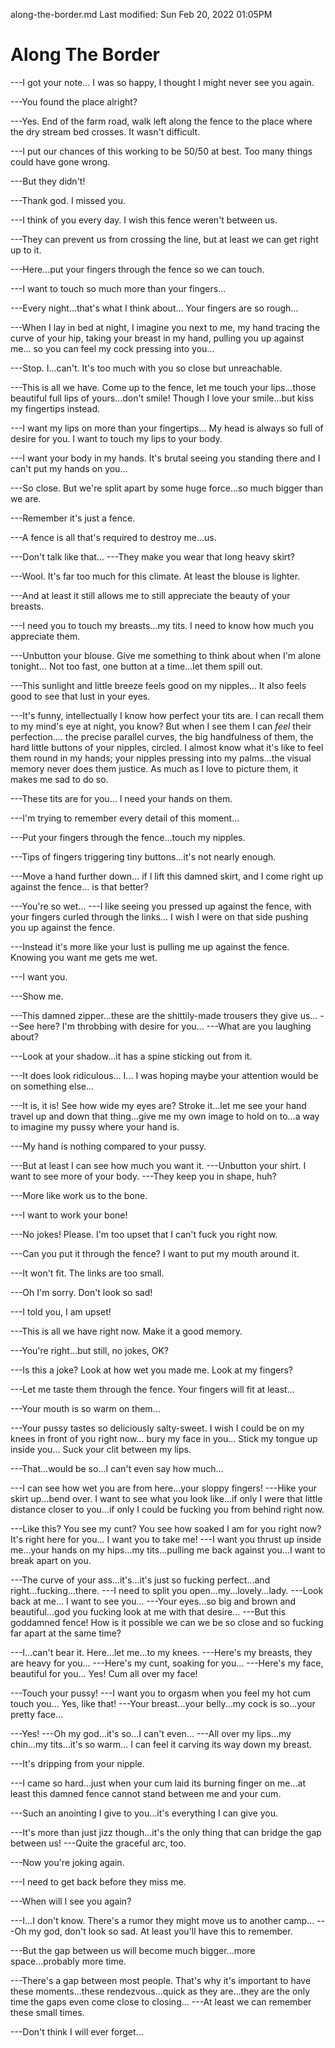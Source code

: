 along-the-border.md
Last modified: Sun Feb 20, 2022  01:05PM


# Along The Border


---I got your note... I was so happy, I thought I might never see you again.

---You found the place alright?

---Yes. End of the farm road, walk left along the fence to the place where the dry stream bed crosses. It wasn't difficult.

---I put our chances of this working to be 50/50 at best. Too many things could have gone wrong.

---But they didn't!

---Thank god. I missed you.

---I think of you every day. I wish this fence weren't between us.

---They can prevent us from crossing the line, but at least we can get right up to it.

---Here...put your fingers through the fence so we can touch.

---I want to touch so much more than your fingers...

---Every night...that's what I think about... Your fingers are so rough...

---When I lay in bed at night, I imagine you next to me, my hand tracing the curve of your hip, taking your breast in my hand, pulling you up against me... so you can feel my cock pressing into you...

---Stop. I...can't. It's too much with you so close but unreachable.

---This is all we have. Come up to the fence, let me touch your lips...those beautiful full lips of yours...don't smile! Though I love your smile...but kiss my fingertips instead.

---I want my lips on more than your fingertips... My head is always so full of desire for you. I want to touch my lips to your body.

---I want your body in my hands. It's brutal seeing you standing there and I can't put my hands on you... 

---So close. But we're split apart by some huge force...so much bigger than we are.

---Remember it's just a fence.

---A fence is all that's required to destroy me...us.

---Don't talk like that...  ---They make you wear that long heavy skirt?

---Wool. It's far too much for this climate. At least the blouse is lighter.

---And at least it still allows me to still appreciate the beauty of your breasts.

---I need you to touch my breasts...my tits. I need to know how much you appreciate them.

---Unbutton your blouse. Give me something to think about when I'm alone tonight... Not too fast, one button at a time...let them spill out.

---This sunlight and little breeze feels good on my nipples... It also feels good to see that lust in your eyes.

---It's funny, intellectually I know how perfect your tits are. I can recall them to my mind's eye at night, you know? But when I see them I can _feel_ their perfection.... the precise parallel curves, the big handfulness of them, the hard little buttons of your nipples, circled. I almost know what it's like to feel them round in my hands; your nipples pressing into my palms...the visual memory never does them justice. As much as I love to picture them, it makes me sad to do so.

---These tits are for you... I need your hands on them.

---I'm trying to remember every detail of this moment...

---Put your fingers through the fence...touch my nipples.

---Tips of fingers triggering tiny buttons...it's not nearly enough.

---Move a hand further down... if I lift this damned skirt, and I come right up against the fence... is that better?

---You're so wet... ---I like seeing you pressed up against the fence, with your fingers curled through the links... I wish I were on that side pushing you up against the fence.

---Instead it's more like your lust is pulling me up against the fence. Knowing you want me gets me wet.

---I want you.

---Show me.

---This damned zipper...these are the shittily-made trousers they give us... ---See here? I'm throbbing with desire for you... ---What are you laughing about?

---Look at your shadow...it has a spine sticking out from it.

---It does look ridiculous... I... I was hoping maybe your attention would be on something else...

---It is, it is! See how wide my eyes are? Stroke it...let me see your hand travel up and down that thing...give me my own image to hold on to...a way to imagine my pussy where your hand is.

---My hand is nothing compared to your pussy.

---But at least I can see how much you want it. ---Unbutton your shirt. I want to see more of your body. ---They keep you in shape, huh?

---More like work us to the bone.

---I want to work your bone!

---No jokes! Please. I'm too upset that I can't fuck you right now.

---Can you put it through the fence? I want to put my mouth around it.

---It won't fit. The links are too small.

---Oh I'm sorry. Don't look so sad!

---I told you, I am upset!

---This is all we have right now. Make it a good memory.

---You're right...but still, no jokes, OK?

---Is this a joke? Look at how wet you made me. Look at my fingers?

---Let me taste them through the fence. Your fingers will fit at least...

---Your mouth is so warm on them...

---Your pussy tastes so deliciously salty-sweet. I wish I could be on my knees in front of you right now... bury my face in you... Stick my tongue up inside you... Suck your clit between my lips.

---That...would be so...I can't even say how much...

---I can see how wet you are from here...your sloppy fingers! ---Hike your skirt up...bend over. I want to see what you look like...if only I were that little distance closer to you...if only I could be fucking you from behind right now.

---Like this? You see my cunt? You see how soaked I am for you right now? It's right here for you... I want you to take me! ---I want you thrust up inside me...your hands on my hips...my tits...pulling me back against you...I want to break apart on you.

---The curve of your ass...it's...it's just so fucking perfect...and right...fucking...there. ---I need to split you open...my...lovely...lady. ---Look back at me... I want to see you... ---Your eyes...so big and brown and beautiful...god you fucking look at me with that desire... ---But this goddamned fence! How is it possible we can we be so close and so fucking far apart at the same time?

---I...can't bear it. Here...let me...to my knees. ---Here's my breasts, they are heavy for you... ---Here's my cunt, soaking for you... ---Here's my face, beautiful for you... Yes! Cum all over my face!

---Touch your pussy! ---I want you to orgasm when you feel my hot cum touch you... Yes, like that! ---Your breast...your belly...my cock is so...your pretty face...

---Yes! ---Oh my god...it's so...I can't even... ---All over my lips...my chin...my tits...it's so warm... I can feel it carving its way down my breast.


---It's dripping from your nipple.

---I came so hard...just when your cum laid its burning finger on me...at least this damned fence cannot stand between me and your cum.

---Such an anointing I give to you...it's everything I can give you.

---It's more than just jizz though...it's the only thing that can bridge the gap between us! ---Quite the graceful arc, too.

---Now you're joking again.

---I need to get back before they miss me.

---When will I see you again?

---I...I don't know. There's a rumor they might move us to another camp... ---Oh my god, don't look so sad. At least you'll have this to remember.

---But the gap between us will become much bigger...more space...probably more time.

---There's a gap between most people. That's why it's important to have these moments...these rendezvous...quick as they are...they are the only time the gaps even come close to closing... ---At least we can remember these small times.

---Don't think I will ever forget...




